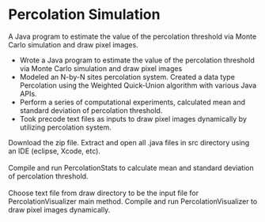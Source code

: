 # Percolation Simulation
A Java program to estimate the value of the percolation threshold via Monte Carlo simulation and draw pixel images.

<ul>
<li>Wrote a Java program to estimate the value of the percolation threshold via Monte Carlo simulation and draw pixel images</li>
<li>Modeled an N-by-N sites percolation system. Created a data type Percolation using the Weighted Quick-Union algorithm with various Java APIs.</li>
<li>Perform a series of computational experiments, calculated mean and standard deviation of percolation threshold.</li>
<li>Took precode text files as inputs to draw pixel images dynamically by utilizing percolation system.</li>
</ul>
<p>
Download the zip file. Extract and open all .java files in src directory using an IDE (eclipse, Xcode, etc).<br><br>
Compile and run PercolationStats to calculate mean and standard deviation of percolation threshold.<br><br>
Choose text file from draw directory to be the input file for PercolationVisualizer main method. Compile and run PercolationVisualizer to draw pixel images dynamically.
</p>

